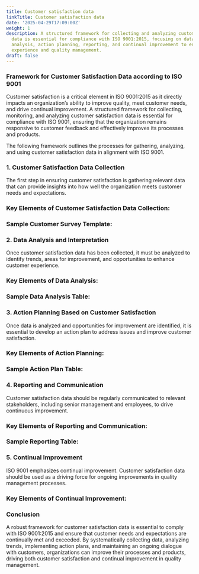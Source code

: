 ```yaml
---
title: Customer satisfaction data
linkTitle: Customer satisfaction data
date: '2025-04-29T17:09:00Z'
weight: 1
description: A structured framework for collecting and analyzing customer satisfaction
  data is essential for compliance with ISO 9001:2015, focusing on data collection,
  analysis, action planning, reporting, and continual improvement to enhance customer
  experience and quality management.
draft: false
---
```



### Framework for Customer Satisfaction Data according to ISO 9001

Customer satisfaction is a critical element in ISO 9001:2015 as it directly impacts an organization’s ability to improve quality, meet customer needs, and drive continual improvement. A structured framework for collecting, monitoring, and analyzing customer satisfaction data is essential for compliance with ISO 9001, ensuring that the organization remains responsive to customer feedback and effectively improves its processes and products.

The following framework outlines the processes for gathering, analyzing, and using customer satisfaction data in alignment with ISO 9001.

<!-- Unsupported block type: divider -->

### 1. Customer Satisfaction Data Collection

The first step in ensuring customer satisfaction is gathering relevant data that can provide insights into how well the organization meets customer needs and expectations.

### Key Elements of Customer Satisfaction Data Collection:

### Sample Customer Survey Template:

<!-- Unsupported block type: divider -->

### 2. Data Analysis and Interpretation

Once customer satisfaction data has been collected, it must be analyzed to identify trends, areas for improvement, and opportunities to enhance customer experience.

### Key Elements of Data Analysis:

### Sample Data Analysis Table:

<!-- Unsupported block type: divider -->

### 3. Action Planning Based on Customer Satisfaction

Once data is analyzed and opportunities for improvement are identified, it is essential to develop an action plan to address issues and improve customer satisfaction.

### Key Elements of Action Planning:

### Sample Action Plan Table:

<!-- Unsupported block type: divider -->

### 4. Reporting and Communication

Customer satisfaction data should be regularly communicated to relevant stakeholders, including senior management and employees, to drive continuous improvement.

### Key Elements of Reporting and Communication:

### Sample Reporting Table:

<!-- Unsupported block type: divider -->

### 5. Continual Improvement

ISO 9001 emphasizes continual improvement. Customer satisfaction data should be used as a driving force for ongoing improvements in quality management processes.

### Key Elements of Continual Improvement:

<!-- Unsupported block type: divider -->

### Conclusion

A robust framework for customer satisfaction data is essential to comply with ISO 9001:2015 and ensure that customer needs and expectations are continually met and exceeded. By systematically collecting data, analyzing trends, implementing action plans, and maintaining an ongoing dialogue with customers, organizations can improve their processes and products, driving both customer satisfaction and continual improvement in quality management.